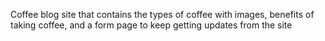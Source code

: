 Coffee blog site that contains the types of coffee with images, benefits of taking coffee, and a form page to keep getting updates from the site
